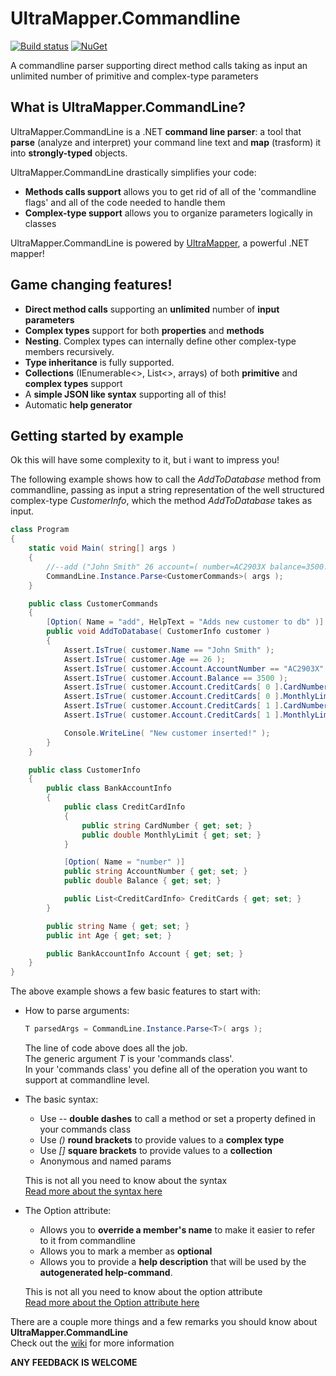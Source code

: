 # UltraMapper.Commandline
[![Build status](https://ci.appveyor.com/api/projects/status/github/maurosampietro/UltraMapper.Commandline?svg=true)](https://ci.appveyor.com/project/maurosampietro/ultramapper.Commandline/branch/master)
[![NuGet](http://img.shields.io/nuget/v/UltraMapper.svg)](https://www.nuget.org/packages/UltraMapper.Commandline/)

A commandline parser supporting direct method calls taking as input an unlimited number of primitive and complex-type parameters

What is UltraMapper.CommandLine?
--------------------------------

UltraMapper.CommandLine is a .NET <b>command line parser</b>: a tool that <b>parse</b> (analyze and interpret) your command line text and <b>map</b> (trasform) it into <b>strongly-typed</b> objects.    

UltraMapper.CommandLine drastically simplifies your code: 
    
- **Methods calls support** allows you to get rid of all of the 'commandline flags' and all of the code needed to handle them
- **Complex-type support** allows you to organize parameters logically in classes

UltraMapper.CommandLine is powered by [UltraMapper](https://github.com/maurosampietro/UltraMapper), a powerful .NET mapper!

Game changing features!
--------------------------------

- **Direct method calls** supporting an **unlimited** number of **input parameters**
- **Complex types** support for both **properties** and **methods**
- **Nesting**. Complex types can internally define other complex-type members recursively.
- **Type inheritance** is fully supported.
- **Collections** (IEnumerable<>, List<>, arrays) of both **primitive** and **complex types** support
- A **simple JSON like syntax** supporting all of this!
- Automatic **help generator**


Getting started by example
--------------------------------

Ok this will have some complexity to it, but i want to impress you!          

The following example shows how to call the _AddToDatabase_ method from commandline, passing as input a string representation of the well structured complex-type _CustomerInfo_, which the method _AddToDatabase_ takes as input.   

````c#
class Program
{
    static void Main( string[] args )
    {
        //--add ("John Smith" 26 account=( number=AC2903X balance=3500.00 creditcards=[(CRD01 1000.00) (CRD02 2000.00)]))
        CommandLine.Instance.Parse<CustomerCommands>( args );
    }

    public class CustomerCommands
    {
        [Option( Name = "add", HelpText = "Adds new customer to db" )]
        public void AddToDatabase( CustomerInfo customer )
        {
            Assert.IsTrue( customer.Name == "John Smith" );
            Assert.IsTrue( customer.Age == 26 );
            Assert.IsTrue( customer.Account.AccountNumber == "AC2903X" );
            Assert.IsTrue( customer.Account.Balance == 3500 );
            Assert.IsTrue( customer.Account.CreditCards[ 0 ].CardNumber == "CRD01" );
            Assert.IsTrue( customer.Account.CreditCards[ 0 ].MonthlyLimit == 1000 );
            Assert.IsTrue( customer.Account.CreditCards[ 1 ].CardNumber == "CRD02" );
            Assert.IsTrue( customer.Account.CreditCards[ 1 ].MonthlyLimit == 2000 );

            Console.WriteLine( "New customer inserted!" );
        }
    }

    public class CustomerInfo
    {
        public class BankAccountInfo
        {
            public class CreditCardInfo
            {
                public string CardNumber { get; set; }
                public double MonthlyLimit { get; set; }
            }

            [Option( Name = "number" )]
            public string AccountNumber { get; set; }
            public double Balance { get; set; }

            public List<CreditCardInfo> CreditCards { get; set; }
        }

        public string Name { get; set; }
        public int Age { get; set; }

        public BankAccountInfo Account { get; set; }
    }
}
````

The above example shows a few basic features to start with:
   
   - How to parse arguments:
    
     ```C# 
     T parsedArgs = CommandLine.Instance.Parse<T>( args );
     ```
     
     The line of code above does all the job.    
     The generic argument _T_ is your 'commands class'.     
     In your 'commands class' you define all of the operation you want to support at commandline level.    
         
   - The basic syntax:        
        - Use _--_ <b>double dashes</b> to call a method or set a property defined in your commands class
        - Use _()_ <b>round brackets</b> to provide values to a <b>complex type</b>    
        - Use _[]_ <b>square brackets</b> to provide values to a <b>collection</b>    
        - Anonymous and named params
   
       This is not all you need to know about the syntax    
       [Read more about the syntax here](https://github.com/maurosampietro/UltraMapper.CommandLine/wiki/Default-syntax)     
    
   - The Option attribute:        
        - Allows you to **override a member's name** to make it easier to refer to it from commandline  
        - Allows you to mark a member as **optional**
        - Allows you to provide a **help description** that will be used by the **autogenerated help-command**.

       This is not all you need to know about the option attribute    
       [Read more about the Option attribute here](https://github.com/maurosampietro/UltraMapper.CommandLine/wiki/OptionAttribute)     



There are a couple more things and a few remarks you should know about **UltraMapper.CommandLine**    
Check out the [wiki](https://github.com/maurosampietro/UltraMapper.CommandLine/wiki) for more information
       
**ANY FEEDBACK IS WELCOME**
